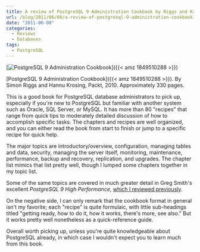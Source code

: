 ```yaml
---
title: A review of PostgreSQL 9 Administration Cookbook by Riggs and Krosing
url: /blog/2011/06/08/a-review-of-postgresql-9-administration-cookbook-by-riggs-and-krosing/
date: "2011-06-08"
categories:
  - Reviews
  - Databases
tags:
  - PostgreSQL
---
```

[![PostgreSQL 9 Administration Cookbook](/media/2011/06/postgreql-administration-cookbook.jpg "pa1 fr")]({{< amz 1849510288 >}})

[PostgreSQL 9 Administration Cookbook]({{< amz 1849510288 >}}). By Simon Riggs and Hannu Krosing, Packt, 2010. Approximately 330 pages.

This is a good book for PostgreSQL database administrators to pick up, especially if you're new to PostgreSQL but familiar with another system such as Oracle, SQL Server, or MySQL. It has more than 80 "recipes" that range from quick tips to moderately detailed discussion of how to accomplish specific tasks. The chapters and recipes are well organized, and you can either read the book from start to finish or jump to a specific recipe for quick help.

The major topics are introductory/overview, configuration, managing tables and data, security, managing the server itself, monitoring, maintenance, performance, backup and recovery, replication, and upgrades. The chapter list mimics that list pretty well, though I lumped some chapters together in my topic list.

Some of the same topics are covered in much greater detail in Greg Smith's excellent *PostgreSQL 9 High Performance*, [which I reviewed previously](/blog/2011/02/13/a-review-of-postgresql-9-0-high-performance-by-gregory-smith/).

On the negative side, I can only remark that the cookbook format in general isn't my favorite; each "recipe" is quite formulaic, with little sub-headings titled "getting ready, how to do it, how it works, there's more, see also." But it works pretty well nonetheless as a quick-reference guide.

Overall worth picking up, unless you're quite knowledgeable about PostgreSQL already, in which case I wouldn't expect you to learn much from this book.


